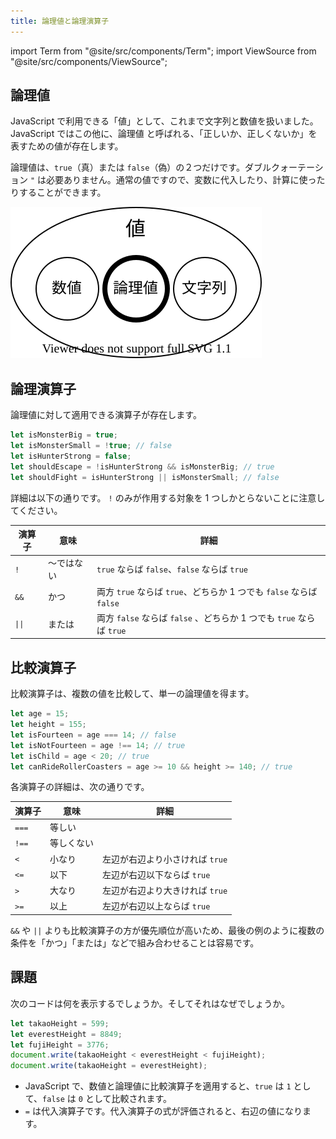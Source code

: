 ```yaml
---
title: 論理値と論理演算子
---
```


import Term from "@site/src/components/Term";
import ViewSource from "@site/src/components/ViewSource";

## <Term type="javascriptBoolean">論理値</Term>

<p><Term type="javascript">JavaScript</Term> で利用できる「<Term type="javascriptValue">値</Term>」として、これまで<Term type="javascriptString">文字列</Term>と<Term type="javascriptNumber">数値</Term>を扱いました。JavaScript ではこの他に、<Term strong type="javascriptBoolean">論理値</Term> と呼ばれる、「正しいか、正しくないか」を表すための<Term type="javascriptValue">値</Term>が存在します。</p>

<p><Term type="javascriptBoolean">論理値</Term>は、<code>true</code>（真）または <code>false</code>（偽）の２つだけです。ダブルクォーテーション <code>"</code> は必要ありません。通常の<Term type="javascriptValue">値</Term>ですので、<Term type="javascriptVariable">変数</Term>に<Term type="javascriptAssignment">代入</Term>したり、計算に使ったりすることができます。</p>

![値の種類・論理値付き](./value-types-with-boolean.drawio.svg)

## 論理<Term type="javascriptOperator">演算子</Term>

<p><Term type="javascriptBoolean">論理値</Term>に対して適用できる<Term type="javascriptOperator">演算子</Term>が存在します。</p>

```javascript
let isMonsterBig = true;
let isMonsterSmall = !true; // false
let isHunterStrong = false;
let shouldEscape = !isHunterStrong && isMonsterBig; // true
let shouldFight = isHunterStrong || isMonsterSmall; // false
```

詳細は以下の通りです。 `!` のみが作用する対象を 1 つしかとらないことに注意してください。

| 演算子                    | 意味       | 詳細                                                                 |
| ------------------------- | ---------- | -------------------------------------------------------------------- |
| `!`                       | ～ではない | `true` ならば `false`、`false` ならば `true`                         |
| `&&`                      | かつ       | 両方 `true` ならば `true`、どちらか 1 つでも `false` ならば `false`  |
| <code>&#124;&#124;</code> | または     | 両方 `false` ならば `false` 、どちらか 1 つでも `true` ならば `true` |

## 比較<Term type="javascriptOperator">演算子</Term>

比較<Term type="javascriptOperator">演算子</Term>は、複数の<Term type="javascriptValue">値</Term>を比較して、単一の<Term type="javascriptBoolean">論理値</Term>を得ます。

```javascript
let age = 15;
let height = 155;
let isFourteen = age === 14; // false
let isNotFourteen = age !== 14; // true
let isChild = age < 20; // true
let canRideRollerCoasters = age >= 10 && height >= 140; // true
```

各<Term type="javascriptOperator">演算子</Term>の詳細は、次の通りです。

| 演算子 | 意味       | 詳細                            |
| ------ | ---------- | ------------------------------- |
| `===`  | 等しい     |                                 |
| `!==`  | 等しくない |                                 |
| `<`    | 小なり     | 左辺が右辺より小さければ `true` |
| `<=`   | 以下       | 左辺が右辺以下ならば `true` |
| `>`    | 大なり     | 左辺が右辺より大きければ `true` |
| `>=`   | 以上       | 左辺が右辺以上ならば `true` |

`&&` や `||` よりも比較<Term type="javascriptOperator">演算子</Term>の方が<Term type="javascriptOperatorPriority">優先順位</Term>が高いため、最後の例のように複数の条件を「かつ」「または」などで組み合わせることは容易です。

## 課題

次のコードは何を表示するでしょうか。そしてそれはなぜでしょうか。

```javascript
let takaoHeight = 599;
let everestHeight = 8849;
let fujiHeight = 3776;
document.write(takaoHeight < everestHeight < fujiHeight);
document.write(takaoHeight = everestHeight);
```

<ViewSource path="/docs/1-trial-session/06-boolean/_samples/weird-comparison" />

- JavaScript で、数値と論理値に比較<Term type="javascriptOperator">演算子</Term>を適用すると、`true` は `1` として、`false` は `0` として比較されます。
- `=` は代入演算子です。代入<Term type="javascriptOperator">演算子</Term>の<Term type="javascriptExpression">式</Term>が<Term type="javascriptEvaluation">評価</Term>されると、右辺の<Term type="javascriptValue">値</Term>になります。
